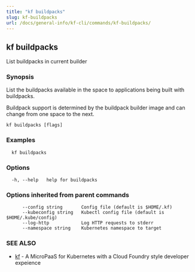 ```yaml
---
title: "kf buildpacks"
slug: kf-buildpacks
url: /docs/general-info/kf-cli/commands/kf-buildpacks/
---
```

## kf buildpacks

List buildpacks in current builder

### Synopsis

List the buildpacks available in the space to applications being built with buildpacks.

 Buildpack support is determined by the buildpack builder image and can change from one space to the next.

```
kf buildpacks [flags]
```

### Examples

```
  kf buildpacks
```

### Options

```
  -h, --help   help for buildpacks
```

### Options inherited from parent commands

```
      --config string       Config file (default is $HOME/.kf)
      --kubeconfig string   Kubectl config file (default is $HOME/.kube/config)
      --log-http            Log HTTP requests to stderr
      --namespace string    Kubernetes namespace to target
```

### SEE ALSO

* [kf](/docs/general-info/kf-cli/commands/kf/)	 - A MicroPaaS for Kubernetes with a Cloud Foundry style developer expeience

